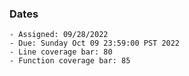 ### Dates

    - Assigned: 09/28/2022
    - Due: Sunday Oct 09 23:59:00 PST 2022
    - Line coverage bar: 80
    - Function coverage bar: 85


